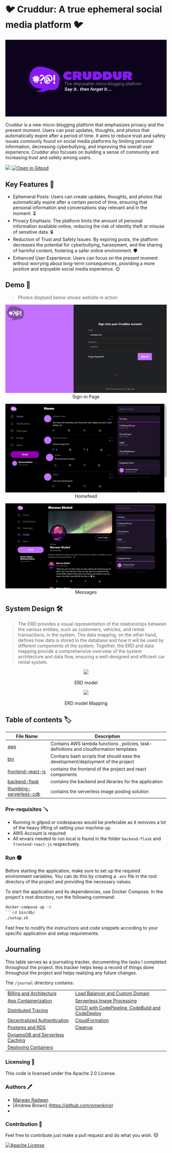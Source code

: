 # 🐦 Cruddur: A true ephemeral social media platform 🐦



<p align="center" width="100%">
<img src="_docs/assets/cruddur-banner.jpg">
</p>
Cruddur is a new micro-blogging platform that emphasizes privacy and the present moment. Users can post updates, thoughts, and photos that automatically expire after a period of time. It aims to reduce trust and safety issues commonly found on social media platforms by limiting personal information, decreasing cyberbullying, and improving the overall user experience. Cruddur also focuses on building a sense of community and increasing trust and safety among users.

![](https://codebuild.us-east-1.amazonaws.com/badges?uuid=eyJlbmNyeXB0ZWREYXRhIjoiOS9PM1dhekMzNVlRVmhYRVBXUzk2L0haSElPYnRHdUdKSmRNOXFUaDVNMDRmNU1BV2kyeEE3SEJHVld2eGhNRFFvbEhVR3ZGaEpuSm10UW5EbGMrUk5NPSIsIml2UGFyYW1ldGVyU3BlYyI6IjZWL3o5VFYxQUVQMDBidFIiLCJtYXRlcmlhbFNldFNlcmlhbCI6MX0%3D&branch=main)
[![Open in Gitpod](https://gitpod.io/button/open-in-gitpod.svg)](https://gitpod.io/#https://github.com/XMaroRadoX/aws-bootcamp-cruddur-2023)


## Key Features 🔑
* Ephemeral Posts: Users can create updates, thoughts, and photos that automatically expire after a certain period of time, ensuring that personal information and conversations stay relevant and in the moment. ⏳
* Privacy Emphasis: The platform limits the amount of personal information available online, reducing the risk of identity theft or misuse of sensitive data. 🔒
* Reduction of Trust and Safety Issues: By expiring posts, the platform decreases the potential for cyberbullying, harassment, and the sharing of harmful content, fostering a safer online environment. 🛡️
* Enhanced User Experience: Users can focus on the present moment without worrying about long-term consequences, providing a more positive and enjoyable social media experience. 😊

## Demo 🎥
> Photos displyed below shows website in action

<p align="center" width="100%">
<img src="_docs/assets/signin.png">
 Sign-in Page
</p>
<p align="center" width="100%">
<img src="_docs/assets/homefeed.png">
 Homefeed
</p>
<p align="center" width="100%">
<img src="_docs/assets/profile.png">
Messages
</p>


## System Design 🛠️

>The ERD provides a visual representation of the relationships between the various entities, such as customers, vehicles, and rental transactions, in the system. The data mapping, on the other hand, defines how data is stored in the database and how it will be used by different components of the system. Together, the ERD and data mapping provide a comprehensive overview of the system architecture and data flow, ensuring a well-designed and efficient car rental system.


<p align="center" width="100%">
<img src="design/erd_model.png">                  
</p>

 <p align="center" width="100%">
ERD model
</p>
 <p align="center" width="100%">
<img src="design/mapping.png">
</p>
<p align="center" width="100%">
ERD model Mapping
</p>



## Table of contents :label:

| File Name | Description                                                                                      |
|-----------|--------------------------------------------------------------------------------------------------|
| [aws](https://github.com/XMaroRadoX/aws-bootcamp-cruddur-2023/tree/main/aws) | Contains AWS lambda functions , policies, task-definitions and cloudformation templates          |
| [bin](https://github.com/XMaroRadoX/aws-bootcamp-cruddur-2023/tree/main/bin)   | Contians bash scripts that should ease the development/deployment of the project|
| [frontend-react-js](https://github.com/XMaroRadoX/aws-bootcamp-cruddur-2023/tree/main/frontend-react-js)| contains the frontend of the project and react components |
| [backend-flask](https://github.com/XMaroRadoX/aws-bootcamp-cruddur-2023/tree/main/backend-flask)| contains the backend and libraries for the application|
| [thumbing-serverless-cdk](https://github.com/XMaroRadoX/aws-bootcamp-cruddur-2023/tree/main/thumbing-serverless-cdk)| contains the serverless image posting solution |

### Pre-requisites :screwdriver:

* Running in gitpod or codespaces would be preferable as it removes a lot of the heavy lifting of setting your machine up.
* AWS Account is required
* All envars needed to run local is found in the folder ` backend-flask ` and `frontend-react-js` respectively.

### Run :green_circle:

Before starting the application, make sure to set up the required environment variables. You can do this by creating a `.env` file in the root directory of the project and providing the necessary values.

To start the application and its dependencies, use Docker Compose. In the project's root directory, run the following command:

```bash
docker-compose up -d
```cd bin/db/
./setup.sh
```

Feel free to modify the instructions and code snippets according to your specific application and setup requirements.


## Journaling

This table serves as a journaling tracker, documenting the tasks I completed throughout the project.
this tracker helps keep a record of things done throughout the project and helps realizing any future changes.

The `/journal` directory contains:

|      |     |
|------------|------------|
| [Billing and Architecture](journal/week0.md)   | [Load Balancer and Custom Domain](journal/week7.md)    |
| [App Containerization](journal/week1.md)   | [Serverless Image Processing](journal/week8.md)    |
| [Distributed Tracing](journal/week2.md)   | [CI/CD with CodePipeline, CodeBuild and CodeDeploy](journal/week9.md)    |
| [Decentralized Authentication](journal/week3.md)   | [CloudFormation](journal/week11.md)  |
| [Postgres and RDS](journal/week4.md)   | [Cleanup](journal/week12.md)  |
| [DynamoDB and Serverless Caching](journal/week5.md)   |   |
| [Deploying Containers](journal/week6.md)   |                              |



### Licensing :pencil:

This code is licensed under the Apache 2.0 License.

### Authors :pen:

* [Marwan Radwan](https://github.com/XMaroRadoX)
* [Andrew Brown] (https://github.com/omenking)
* 
### Contribution :clinking_glasses:


Feel free to contribute just make a pull request and do what you wish. 😼

[![Apache License](https://img.shields.io/badge/license-Apache%202.0-red.svg?style=flat-square)](http://www.apache.org/licenses/LICENSE-2.0)
